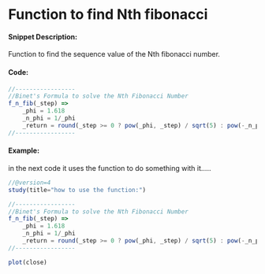 # Function to find Nth fibonacci

#### Snippet Description:

Function to find the sequence value of the Nth fibonacci number.


#### Code:
<!--  -->
<!-- code goes between the backticks: -->
```javascript
//-----------------
//Binet's Formula to solve the Nth Fibonacci Number
f_n_fib(_step) =>
    _phi = 1.618
    _n_phi = 1/_phi
    _return = round(_step >= 0 ? pow(_phi, _step) / sqrt(5) : pow(-_n_phi, _step) / sqrt(5))
//-----------------
```


#### Example:

in the next code it uses the function to do something with it.....

<!--  -->
<!-- code goes between the backticks: -->
```javascript
//@version=4
study(title="how to use the function:")

//-----------------
//Binet's Formula to solve the Nth Fibonacci Number
f_n_fib(_step) =>
    _phi = 1.618
    _n_phi = 1/_phi
    _return = round(_step >= 0 ? pow(_phi, _step) / sqrt(5) : pow(-_n_phi, _step) / sqrt(5))
//-----------------

plot(close)
```

